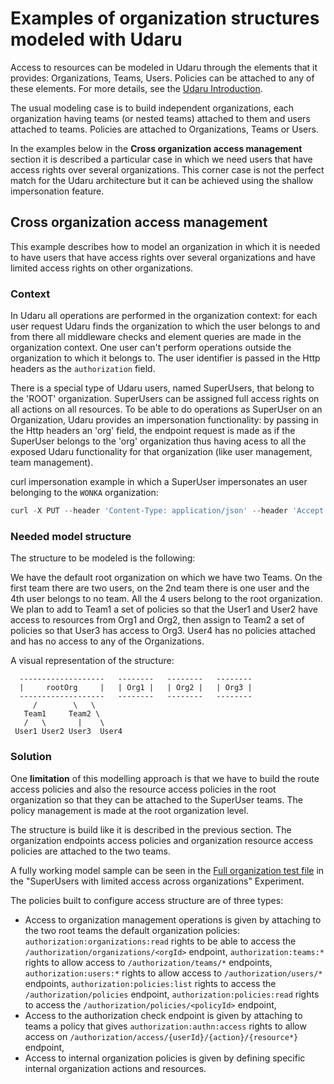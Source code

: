 # Examples of organization structures modeled with Udaru

Access to resources can be modeled in Udaru through the elements that it provides: Organizations, Teams, Users. Policies can be attached to any of these elements. For more details, see the [Udaru Introduction][].

The usual modeling case is to build independent organizations, each organization having teams (or nested teams) attached to them and users attached to teams. Policies are attached to Organizations, Teams or Users.

In the examples below in the **Cross organization access management** section it is described a particular case in which we need users that have access rights over several organizations. This corner case is not the perfect match for the Udaru architecture but it can be achieved using the shallow impersonation feature.

## Cross organization access management

This example describes how to model an organization in which it is needed to have users that have access rights over several organizations and have limited access rights on other organizations.

### Context

In Udaru all operations are performed in the organization context: for each user request Udaru finds the organization to which the user belongs to and from there all middleware checks and element queries are made in the organization context. One user can't perform operations outside the organization to which it belongs to. The user identifier is passed in the Http headers as the `authorization` field.

There is a special type of Udaru users, named SuperUsers, that belong to the 'ROOT' organization. SuperUsers can be assigned full access rights on all actions on all resources. To be able to do operations as SuperUser on an Organization, Udaru provides an impersonation functionality: by passing in the Http headers an 'org' field, the endpoint request is made as if the SuperUser belongs to the 'org' organization thus having acess to all the exposed Udaru functionality for that organization (like user management, team management).

curl impersonation example in which a SuperUser impersonates an user belonging to the `WONKA` organization:
```javascript
curl -X PUT --header 'Content-Type: application/json' --header 'Accept: application/json' --header 'authorization: ROOTID' --header 'org: WONKA' -d '{"policies":["PolicyID"]}' 'http://localhost:8080/authorization/teams/TeamID/policies'
```

### Needed model structure

The structure to be modeled is the following:

We have the default root organization on which we have two Teams. On the first team there are two users, on the 2nd team there is one user and the 4th user belongs to no team. All the 4 users belong to the root organization.
We plan to add to Team1 a set of policies so that the User1 and User2 have access to resources from Org1 and Org2, then assign to Team2 a set of policies so that User3 has access to Org3. User4 has no policies attached and has no access to any of the Organizations.

A visual representation of the structure:
```
  -------------------   --------   --------   --------
  |     rootOrg     |   | Org1 |   | Org2 |   | Org3 |
  -------------------   --------   --------   --------
     /        \   \
   Team1     Team2 \
   /   \       |    \
 User1 User2 User3  User4
```

### Solution

One **limitation** of this modelling approach is that we have to build the route access policies and also the resource access policies in the root organization so that they can be attached to the SuperUser teams. The policy management is made at the root organization level.

The structure is build like it is described in the previous section.
The organization endpoints access policies and organization resource access policies are attached to the two teams.

A fully working model sample can be seen in the [Full organization test file][] in the "SuperUsers with limited access across organizations" Experiment.

The policies built to configure access structure are of three types:
- Access to organization management operations is given by attaching to the two root teams the default organization policies: `authorization:organizations:read` rights to be able to access the `/authorization/organizations/<orgId>` endpoint, `authorization:teams:*` rights to allow access to `/authorization/teams/*` endpoints, `authorization:users:*` rights to allow access to `/authorization/users/*` endpoints, `authorization:policies:list` rights to access the `/authorization/policies` endpoint, `authorization:policies:read` rights to access the `/authorization/policies/<policyId>` endpoint,
- Access to the authorization check endpoint is given by attaching to teams a policy that gives `authorization:authn:access` rights to allow access on `/authorization/access/{userId}/{action}/{resource*}` endpoint,
- Access to internal organization policies is given by defining specific internal organization actions and resources.

[Udaru Introduction]: authorization-introduction.md
[Full organization test file]: ../test/integration/endToEnd/fullOrgStructure.test.js
